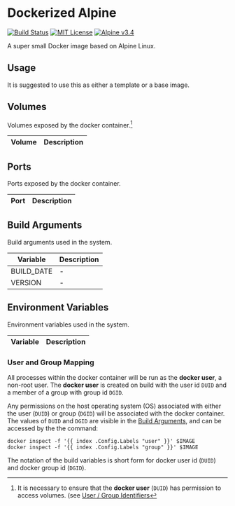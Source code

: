 # Dockerized Alpine
[![Build Status](https://gitlab.com/jrbeverly-docker/docker-alpine/badges/master/build.svg)](https://gitlab.com/jrbeverly-docker/docker-alpine/commits/master) [![MIT License](https://img.shields.io/badge/license-MIT-blue.svg?maxAge=2592000)](https://gitlab.com/jrbeverly-docker/docker-alpine/blob/master/LICENSE) [![Alpine v3.4](https://img.shields.io/badge/alpine-3.4-green.svg?maxAge=2592000)](https://alpinelinux.org/posts/Alpine-3.4.0-released.html)

A super small Docker image based on Alpine Linux. 

## Usage

It is suggested to use this as either a template or a base image.

## Volumes

Volumes exposed by the docker container.[^1]

| Volume | Description |
| --------------------------| ------------- |

## Ports

Ports exposed by the docker container.

| Port | Description |
| --------- | --------------------------------------------- |

## Build Arguments

Build arguments used in the system.

| Variable | Description |
| ----------| --------------- |
| BUILD_DATE | - | The date which the image was built. |
| VERSION | - | The version of the image. |

## Environment Variables

Environment variables used in the system.

| Variable | Description |
| ----------| --------------- |

### User and Group Mapping

All processes within the docker container will be run as the **docker user**, a non-root user.  The **docker user** is created on build with the user id `DUID` and a member of a group with group id `DGID`.  

Any permissions on the host operating system (OS) associated with either the user (`DUID`) or group (`DGID`) will be associated with the docker container.  The values of `DUID` and `DGID` are visible in the [Build Arguments](#Build-Arguments), and can be accessed by the the command:

```console
docker inspect -f '{{ index .Config.Labels "user" }}' $IMAGE
docker inspect -f '{{ index .Config.Labels "group" }}' $IMAGE
```

The notation of the build variables is short form for docker user id (`DUID`) and docker group id (`DGID`). 

[^1]: It is necessary to ensure that the **docker user** (`DUID`) has permission to access volumes. (see [User / Group Identifiers](#User-and-Group-Mapping)
